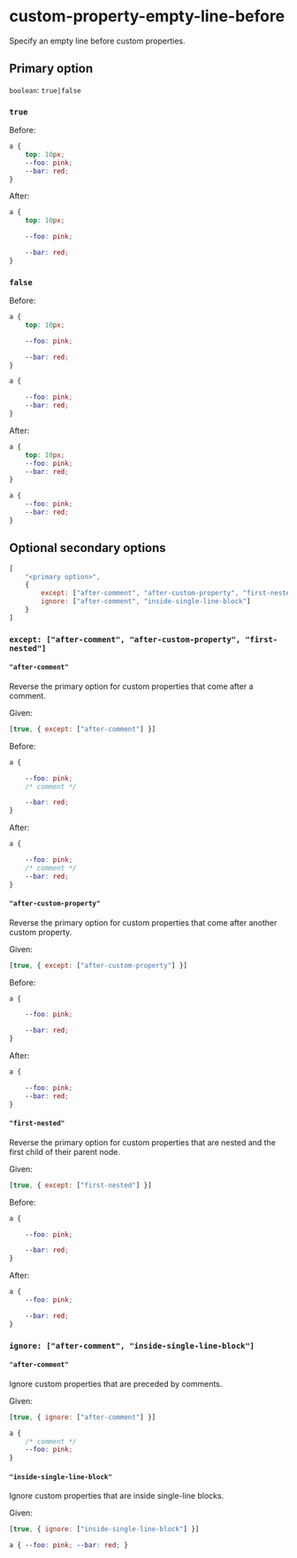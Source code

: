 # custom-property-empty-line-before

Specify an empty line before custom properties.

## Primary option

`boolean`: `true|false`

### `true`

Before:

```css
a {
	top: 10px;
	--foo: pink;
	--bar: red;
}
```

After:

```css
a {
	top: 10px;

	--foo: pink;

	--bar: red;
}
```

### `false`

Before:

```css
a {
	top: 10px;

	--foo: pink;

	--bar: red;
}
```

```css
a {

	--foo: pink;
	--bar: red;
}
```

After:

```css
a {
	top: 10px;
	--foo: pink;
	--bar: red;
}
```

```css
a {
	--foo: pink;
	--bar: red;
}
```

## Optional secondary options

```js
[
	"<primary option>",
	{
		except: ["after-comment", "after-custom-property", "first-nested"],
		ignore: ["after-comment", "inside-single-line-block"]
	}
]
```

### `except: ["after-comment", "after-custom-property", "first-nested"]`

#### `"after-comment"`

Reverse the primary option for custom properties that come after a comment.

Given:

```js
[true, { except: ["after-comment"] }]
```

Before:

```css
a {

	--foo: pink;
	/* comment */

	--bar: red;
}
```

After:

```css
a {

	--foo: pink;
	/* comment */
	--bar: red;
}

```

#### `"after-custom-property"`

Reverse the primary option for custom properties that come after another custom property.

Given:

```js
[true, { except: ["after-custom-property"] }]
```

Before:

```css
a {

	--foo: pink;

	--bar: red;
}
```

After:

```css
a {

	--foo: pink;
	--bar: red;
}
```

#### `"first-nested"`

Reverse the primary option for custom properties that are nested and the first child of their parent node.

Given:

```js
[true, { except: ["first-nested"] }]
```

Before:

```css
a {

	--foo: pink;

	--bar: red;
}
```

After:

```css
a {
	--foo: pink;

	--bar: red;
}
```

### `ignore: ["after-comment", "inside-single-line-block"]`

#### `"after-comment"`

Ignore custom properties that are preceded by comments.

Given:

```js
[true, { ignore: ["after-comment"] }]
```

```css
a {
	/* comment */
	--foo: pink;
}
```

#### `"inside-single-line-block"`

Ignore custom properties that are inside single-line blocks.

Given:

```js
[true, { ignore: ["inside-single-line-block"] }]
```

```css
a { --foo: pink; --bar: red; }
```
